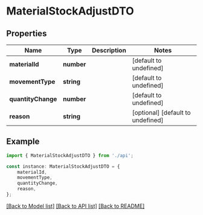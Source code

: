 # MaterialStockAdjustDTO


## Properties

Name | Type | Description | Notes
------------ | ------------- | ------------- | -------------
**materialId** | **number** |  | [default to undefined]
**movementType** | **string** |  | [default to undefined]
**quantityChange** | **number** |  | [default to undefined]
**reason** | **string** |  | [optional] [default to undefined]

## Example

```typescript
import { MaterialStockAdjustDTO } from './api';

const instance: MaterialStockAdjustDTO = {
    materialId,
    movementType,
    quantityChange,
    reason,
};
```

[[Back to Model list]](../README.md#documentation-for-models) [[Back to API list]](../README.md#documentation-for-api-endpoints) [[Back to README]](../README.md)
